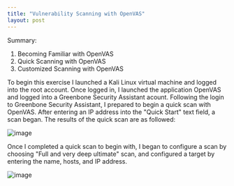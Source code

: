 ```yaml
--- 
title: "Vulnerability Scanning with OpenVAS" 
layout: post 
--- 
```


Summary: 
  1. Becoming Familiar with OpenVAS
  2. Quick Scanning with OpenVAS
  3. Customized Scanning with OpenVAS

To begin this exercise I launched a Kali Linux virtual machine and logged into the root account. Once logged in, I launched the application OpenVAS and logged into a Greenbone Security Assistant acount.
Following the login to Greenbone Security Assistant, I prepared to begin a quick scan with OpenVAS. After entering an IP address into the "Quick Start" text field, a scan began. The results of the quick scan are as followed:

![image](https://github.com/Devin10Dahlberg/devin10dahlberg.github.io/assets/149525072/20fed778-2870-4d61-be81-1d51f71114c5)

Once I completed a quick scan to begin with, I began to configure a scan by choosing "Full and very deep ultimate" scan, and configured a target by entering the name, hosts, and IP address.

![image](https://github.com/Devin10Dahlberg/devin10dahlberg.github.io/assets/149525072/5be4779e-46e4-498a-a166-84d86cc42f06)
